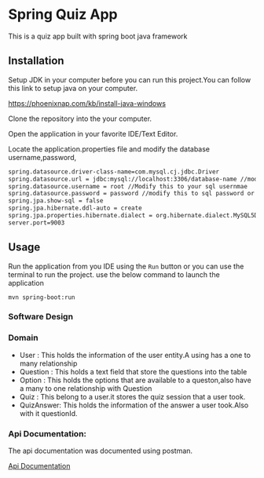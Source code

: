 # Spring Quiz App

This is a quiz app built with spring boot java framework

## Installation

Setup JDK in your computer before you can run this project.You can follow this link to setup java on your computer.

https://phoenixnap.com/kb/install-java-windows

Clone the repository into the your computer.

Open the application in your favorite IDE/Text Editor.

Locate the application.properties file and modify the database username,password,

```bash
spring.datasource.driver-class-name=com.mysql.cj.jdbc.Driver
spring.datasource.url = jdbc:mysql://localhost:3306/database-name //modify the databaseName
spring.datasource.username = root //Modify this to your sql usernmae
spring.datasource.password = password //modify this to sql password or blank if it doesnt have.
spring.jpa.show-sql = false
spring.jpa.hibernate.ddl-auto = create
spring.jpa.properties.hibernate.dialect = org.hibernate.dialect.MySQL5Dialect
server.port=9003
```

## Usage

Run the application from you IDE using the `Run` button or you can use the terminal to run the project.
use the below command to launch the application
```maven
mvn spring-boot:run
```

### Software Design


### Domain
- User : This holds the information of the user entity.A using has a one to many relationship
- Question : This holds a text field that store the questions into the table
- Option : This holds the options that are available to a queston,also have a many to one relationship with  Question
- Quiz : This belong to a user.it stores the quiz session that a user took.
- QuizAnswer: This holds the information of the answer a user took.Also with it questionId.

### Api Documentation:
The api documentation was documented using postman.


[Api Documentation](https://documenter.getpostman.com/view/18994692/UVeFMS5j#140e21fc-a666-44e2-9060-eee40d820b19)

